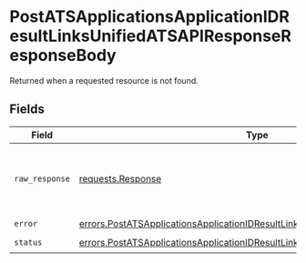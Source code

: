# PostATSApplicationsApplicationIDResultLinksUnifiedATSAPIResponseResponseBody

Returned when a requested resource is not found.


## Fields

| Field                                                                                                                                                                          | Type                                                                                                                                                                           | Required                                                                                                                                                                       | Description                                                                                                                                                                    |
| ------------------------------------------------------------------------------------------------------------------------------------------------------------------------------ | ------------------------------------------------------------------------------------------------------------------------------------------------------------------------------ | ------------------------------------------------------------------------------------------------------------------------------------------------------------------------------ | ------------------------------------------------------------------------------------------------------------------------------------------------------------------------------ |
| `raw_response`                                                                                                                                                                 | [requests.Response](https://requests.readthedocs.io/en/latest/api/#requests.Response)                                                                                          | :heavy_minus_sign:                                                                                                                                                             | Raw HTTP response; suitable for custom response parsing                                                                                                                        |
| `error`                                                                                                                                                                        | [errors.PostATSApplicationsApplicationIDResultLinksUnifiedATSAPIResponseError](../../models/errors/postatsapplicationsapplicationidresultlinksunifiedatsapiresponseerror.md)   | :heavy_check_mark:                                                                                                                                                             | N/A                                                                                                                                                                            |
| `status`                                                                                                                                                                       | [errors.PostATSApplicationsApplicationIDResultLinksUnifiedATSAPIResponseStatus](../../models/errors/postatsapplicationsapplicationidresultlinksunifiedatsapiresponsestatus.md) | :heavy_check_mark:                                                                                                                                                             | N/A                                                                                                                                                                            |